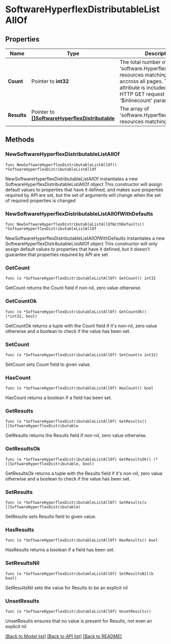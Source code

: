 # SoftwareHyperflexDistributableListAllOf

## Properties

Name | Type | Description | Notes
------------ | ------------- | ------------- | -------------
**Count** | Pointer to **int32** | The total number of &#39;software.HyperflexDistributable&#39; resources matching the request, accross all pages. The &#39;Count&#39; attribute is included when the HTTP GET request includes the &#39;$inlinecount&#39; parameter. | [optional] 
**Results** | Pointer to [**[]SoftwareHyperflexDistributable**](software.HyperflexDistributable.md) | The array of &#39;software.HyperflexDistributable&#39; resources matching the request. | [optional] 

## Methods

### NewSoftwareHyperflexDistributableListAllOf

`func NewSoftwareHyperflexDistributableListAllOf() *SoftwareHyperflexDistributableListAllOf`

NewSoftwareHyperflexDistributableListAllOf instantiates a new SoftwareHyperflexDistributableListAllOf object
This constructor will assign default values to properties that have it defined,
and makes sure properties required by API are set, but the set of arguments
will change when the set of required properties is changed

### NewSoftwareHyperflexDistributableListAllOfWithDefaults

`func NewSoftwareHyperflexDistributableListAllOfWithDefaults() *SoftwareHyperflexDistributableListAllOf`

NewSoftwareHyperflexDistributableListAllOfWithDefaults instantiates a new SoftwareHyperflexDistributableListAllOf object
This constructor will only assign default values to properties that have it defined,
but it doesn't guarantee that properties required by API are set

### GetCount

`func (o *SoftwareHyperflexDistributableListAllOf) GetCount() int32`

GetCount returns the Count field if non-nil, zero value otherwise.

### GetCountOk

`func (o *SoftwareHyperflexDistributableListAllOf) GetCountOk() (*int32, bool)`

GetCountOk returns a tuple with the Count field if it's non-nil, zero value otherwise
and a boolean to check if the value has been set.

### SetCount

`func (o *SoftwareHyperflexDistributableListAllOf) SetCount(v int32)`

SetCount sets Count field to given value.

### HasCount

`func (o *SoftwareHyperflexDistributableListAllOf) HasCount() bool`

HasCount returns a boolean if a field has been set.

### GetResults

`func (o *SoftwareHyperflexDistributableListAllOf) GetResults() []SoftwareHyperflexDistributable`

GetResults returns the Results field if non-nil, zero value otherwise.

### GetResultsOk

`func (o *SoftwareHyperflexDistributableListAllOf) GetResultsOk() (*[]SoftwareHyperflexDistributable, bool)`

GetResultsOk returns a tuple with the Results field if it's non-nil, zero value otherwise
and a boolean to check if the value has been set.

### SetResults

`func (o *SoftwareHyperflexDistributableListAllOf) SetResults(v []SoftwareHyperflexDistributable)`

SetResults sets Results field to given value.

### HasResults

`func (o *SoftwareHyperflexDistributableListAllOf) HasResults() bool`

HasResults returns a boolean if a field has been set.

### SetResultsNil

`func (o *SoftwareHyperflexDistributableListAllOf) SetResultsNil(b bool)`

 SetResultsNil sets the value for Results to be an explicit nil

### UnsetResults
`func (o *SoftwareHyperflexDistributableListAllOf) UnsetResults()`

UnsetResults ensures that no value is present for Results, not even an explicit nil

[[Back to Model list]](../README.md#documentation-for-models) [[Back to API list]](../README.md#documentation-for-api-endpoints) [[Back to README]](../README.md)


